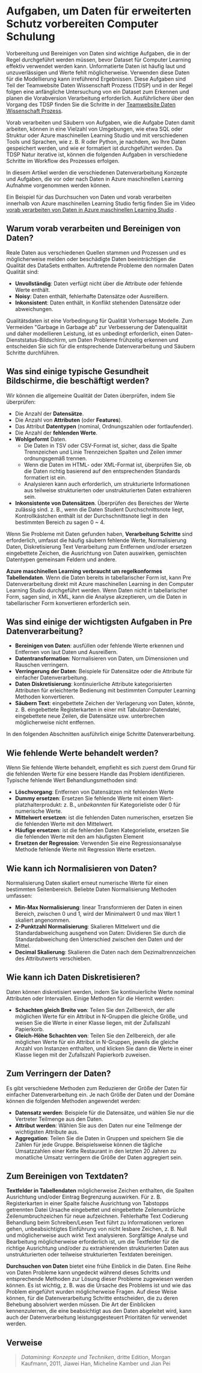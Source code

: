 <properties
    pageTitle="Aufgaben, um Daten für erweiterten Schutz vorbereiten Computer Learning | Microsoft Azure"
    description="Vorab verarbeiten und Bereinigen von Daten, die es für maschinelle Learning vorbereiten."
    services="machine-learning"
    documentationCenter=""
    authors="bradsev"
    manager="jhubbard"
    editor="cgronlun" />

<tags
    ms.service="machine-learning"
    ms.workload="data-services"
    ms.tgt_pltfrm="na"
    ms.devlang="na"
    ms.topic="article"
    ms.date="09/19/2016" 
    ms.author="bradsev" />


# <a name="tasks-to-prepare-data-for-enhanced-machine-learning"></a>Aufgaben, um Daten für erweiterten Schutz vorbereiten Computer Schulung

Vorbereitung und Bereinigen von Daten sind wichtige Aufgaben, die in der Regel durchgeführt werden müssen, bevor Dataset für Computer Learning effektiv verwendet werden kann. Unformatierte Daten ist häufig laut und unzuverlässigen und Werte fehlt möglicherweise. Verwenden diese Daten für die Modellierung kann irreführend Ergebnissen. Diese Aufgaben sind Teil der Teamwebsite Daten Wissenschaft Prozess (TDSP) und in der Regel folgen eine anfängliche Untersuchung von ein Dataset zum Erkennen und planen die Vorabversion Verarbeitung erforderlich. Ausführlichere über den Vorgang des TDSP finden Sie die Schritte in der [Teamwebsite Daten Wissenschaft Prozess](https://azure.microsoft.com/documentation/learning-paths/cortana-analytics-process/).

Vorab verarbeiten und Säubern von Aufgaben, wie die Aufgabe Daten damit arbeiten, können in eine Vielzahl von Umgebungen, wie etwa SQL oder Struktur oder Azure maschinellen Learning Studio und mit verschiedenen Tools und Sprachen, wie z. B. R oder Python, je nachdem, wo Ihre Daten gespeichert werden, und wie er formatiert ist durchgeführt werden. Da TDSP Natur iterative ist, können die folgenden Aufgaben in verschiedene Schritte im Workflow des Prozesses erfolgen.

In diesem Artikel werden die verschiedenen Datenverarbeitung Konzepte und Aufgaben, die vor oder nach Daten in Azure maschinellen Learning Aufnahme vorgenommen werden können.

Ein Beispiel für das Durchsuchen von Daten und vorab verarbeiten innerhalb von Azure maschinellen Learning Studio fertig finden Sie im Video [vorab verarbeiten von Daten in Azure maschinellen Learning Studio](https://azure.microsoft.com/documentation/videos/preprocessing-data-in-azure-ml-studio/) .


## <a name="why-pre-process-and-clean-data"></a>Warum vorab verarbeiten und Bereinigen von Daten?

Reale Daten aus verschiedenen Quellen stammen und Prozessen und es möglicherweise melden oder beschädigte Daten beeinträchtigen die Qualität des DataSets enthalten. Auftretende Probleme den normalen Daten Qualität sind:

* **Unvollständig**: Daten verfügt nicht über die Attribute oder fehlende Werte enthält.
* **Noisy**: Daten enthält, fehlerhafte Datensätze oder Ausreißern.
* **Inkonsistent**: Daten enthält, in Konflikt stehenden Datensätze oder abweichungen.

Qualitätsdaten ist eine Vorbedingung für Qualität Vorhersage Modelle. Zum Vermeiden "Garbage in Garbage ab" zur Verbesserung der Datenqualität und daher modellieren Leistung, ist es unbedingt erforderlich, einen Daten-Dienststatus-Bildschirm, um Daten Probleme frühzeitig erkennen und entscheiden Sie sich für die entsprechende Datenverarbeitung und Säubern Schritte durchführen.

## <a name="what-are-some-typical-data-health-screens-that-are-employed"></a>Was sind einige typische Gesundheit Bildschirme, die beschäftigt werden?

Wir können die allgemeine Qualität der Daten überprüfen, indem Sie überprüfen:

* Die Anzahl der **Datensätze**.
* Die Anzahl von **Attributen** (oder **Features**).
* Das Attribut **Datentypen** (nominal, Ordnungszahlen oder fortlaufender).
* Die Anzahl der **fehlenden Werte**.
* **Wohlgeformt** Daten.
    * Die Daten in TSV oder CSV-Format ist, sicher, dass die Spalte Trennzeichen und Linie Trennzeichen Spalten und Zeilen immer ordnungsgemäß trennen.
    * Wenn die Daten im HTML- oder XML-Format ist, überprüfen Sie, ob die Daten richtig basierend auf den entsprechenden Standards formatiert ist ein.
    * Analysieren kann auch erforderlich, um strukturierte Informationen aus teilweise strukturierten oder unstrukturierten Daten extrahieren sein.
* **Inkonsistente von Datensätzen**. Überprüfen des Bereiches der Werte zulässig sind. z. B., wenn die Daten Student Durchschnittsnote liegt, Kontrollkästchen enthält ist der Durchschnittsnote liegt in den bestimmten Bereich zu sagen 0 ~ 4.

Wenn Sie Probleme mit Daten gefunden haben, **Verarbeitung Schritte** sind erforderlich, umfasst die häufig säubern fehlende Werte, Normalisierung Daten, Diskretisierung Text Verarbeitung zum Entfernen und/oder ersetzen eingebettete Zeichen, die Ausrichtung von Daten auswirken, gemischten Datentypen gemeinsam Feldern und andere.

**Azure maschinellen Learning verbraucht um regelkonformes Tabellendaten**.  Wenn die Daten bereits in tabellarischer Form ist, kann Pre Datenverarbeitung direkt mit Azure maschinellen Learning in den Computer Learning Studio durchgeführt werden.  Wenn Daten nicht in tabellarischer Form, sagen sind, in XML, kann die Analyse akzeptieren, um die Daten in tabellarischer Form konvertieren erforderlich sein.  

## <a name="what-are-some-of-the-major-tasks-in-data-pre-processing"></a>Was sind einige der wichtigsten Aufgaben in Pre Datenverarbeitung?

* **Bereinigen von Daten**: ausfüllen oder fehlende Werte erkennen und Entfernen von laut Daten und Ausreißern.
* **Datentransformation**: Normalisieren von Daten, um Dimensionen und Rauschen verringern.
* **Verringerung der Daten**: Beispiele für Datensätze oder die Attribute für einfacher Datenverarbeitung.
* **Daten Diskretisierung**: kontinuierliche Attribute kategorisierten Attributen für erleichterte Bedienung mit bestimmten Computer Learning Methoden konvertieren.
* **Säubern Text**: eingebettete Zeichen der Verlagerung von Daten, könnte, z. B. eingebettete Registerkarten in einer mit Tabulator-Datendatei, eingebettete neue Zeilen, die Datensätze usw. unterbrechen möglicherweise nicht entfernen.

In den folgenden Abschnitten ausführlich einige Schritte Datenverarbeitung.

## <a name="how-to-deal-with-missing-values"></a>Wie fehlende Werte behandelt werden?

Wenn Sie fehlende Werte behandelt, empfiehlt es sich zuerst dem Grund für die fehlenden Werte für eine bessere Handle das Problem identifizieren. Typische fehlende Wert Behandlungsmethoden sind:

* **Löschvorgang**: Entfernen von Datensätzen mit fehlenden Werte
* **Dummy ersetzen**: Ersetzen Sie fehlende Werte mit einem Wert-platzhalterprodukt: z. B., _unbekannten_ für Kategorieliste oder 0 für numerische Werte.
* **Mittelwert ersetzen**: ist die fehlenden Daten numerischen, ersetzen Sie die fehlenden Werte mit den Mittelwert.
* **Häufige ersetzen**: ist die fehlenden Daten Kategorieliste, ersetzen Sie die fehlenden Werte mit den am häufigsten Element
* **Ersetzen der Regression**: Verwenden Sie eine Regressionsanalyse Methode fehlende Werte mit Regression Werte ersetzen.  

## <a name="how-to-normalize-data"></a>Wie kann ich Normalisieren von Daten?

Normalisierung Daten skaliert erneut numerische Werte für einen bestimmten Seitenbereich. Beliebte Daten Normalisierung Methoden umfassen:

* **Min-Max Normalisierung**: linear Transformieren der Daten in einen Bereich, zwischen 0 und 1, wird der Minimalwert 0 und max Wert 1 skaliert angenommen.
* **Z-Punktzahl Normalisierung**: Skalieren Mittelwert und die Standardabweichung ausgehend von Daten: Dividieren Sie durch die Standardabweichung den Unterschied zwischen den Daten und der Mittel.
* **Decimal Skalierung**: Skalieren die Daten nach dem Dezimaltrennzeichen des Attributwerts verschieben.  

## <a name="how-to-discretize-data"></a>Wie kann ich Daten Diskretisieren?

Daten können diskretisiert werden, indem Sie kontinuierliche Werte nominal Attributen oder Intervallen. Einige Methoden für die Hiermit werden:

* **Schachten gleich Breite von**: Teilen Sie den Zellbereich, der alle möglichen Werte für ein Attribut in N-Gruppen die gleiche Größe, und weisen Sie die Werte in einer Klasse liegen, mit der Zufallszahl Papierkorb.
* **Gleich-Höhe Schachten von**: Teilen Sie den Zellbereich, der alle möglichen Werte für ein Attribut in N-Gruppen, jeweils die gleiche Anzahl von Instanzen enthalten, und klicken Sie dann die Werte in einer Klasse liegen mit der Zufallszahl Papierkorb zuweisen.  

## <a name="how-to-reduce-data"></a>Zum Verringern der Daten?

Es gibt verschiedene Methoden zum Reduzieren der Größe der Daten für einfacher Datenverarbeitung ein. Je nach Größe der Daten und der Domäne können die folgenden Methoden angewendet werden:

* **Datensatz werden**: Beispiele für die Datensätze, und wählen Sie nur die Vertreter Teilmenge aus den Daten.
* **Attribut werden**: Wählen Sie aus den Daten nur eine Teilmenge der wichtigsten Attribute aus.  
* **Aggregation**: Teilen Sie die Daten in Gruppen und speichern Sie die Zahlen für jede Gruppe. Beispielsweise können die tägliche Umsatzzahlen einer Kette Restaurant in den letzten 20 Jahren zu monatliche Umsatz verringern die Größe der Daten aggregiert sein.  

## <a name="how-to-clean-text-data"></a>Zum Bereinigen von Textdaten?

**Textfelder in Tabellendaten** möglicherweise Zeichen enthalten, die Spalten Ausrichtung und/oder Eintrag Begrenzung auswirken. Für z. B. Registerkarten in einer Spalte falsche Ausrichtung von Tabstopps getrennten Datei Ursache eingebettet und eingebettete Zeilenumbrüche Zeilenumbruchzeichen für neue aufzeichnen. Fehlerhafte Text Codierung Behandlung beim Schreiben/Lesen Text führt zu Informationen verloren gehen, unbeabsichtigtes Einführung von nicht lesbare Zeichen, z. B. Null und möglicherweise auch wirkt Text analysieren. Sorgfältige Analyse und Bearbeitung möglicherweise erforderlich ist, um die Textfelder für die richtige Ausrichtung und/oder zu extrahierenden strukturierten Daten aus unstrukturierten oder teilweise strukturierten Textdaten bereinigen.

**Durchsuchen von Daten** bietet eine frühe Einblick in die Daten. Eine Reihe von Daten Probleme kann ungedeckt während dieses Schritts und entsprechende Methoden zur Lösung dieser Probleme zugewiesen werden können.  Es ist wichtig, z. B. was die Ursache des Problems ist und wie das Problem eingeführt wurden möglicherweise Fragen. Auf diese Weise können, für die Datenverarbeitung Schritte entscheiden, die zu deren Behebung absolviert werden müssen. Die Art der Einblicken kennenzulernen, die eine beabsichtigt aus den Daten abgeleitet wird, kann auch der Datenverarbeitung leistungsgesteuert Prioritäten für verwendet werden.

## <a name="references"></a>Verweise

>*Datamining: Konzepte und Techniken*, dritte Edition, Morgan Kaufmann, 2011, Jiawei Han, Micheline Kamber und Jian Pei
